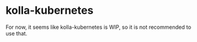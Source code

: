 # kolla-kubernetes

For now, it seems like kolla-kubernetes is WIP, so it is not
recommended to use that.
